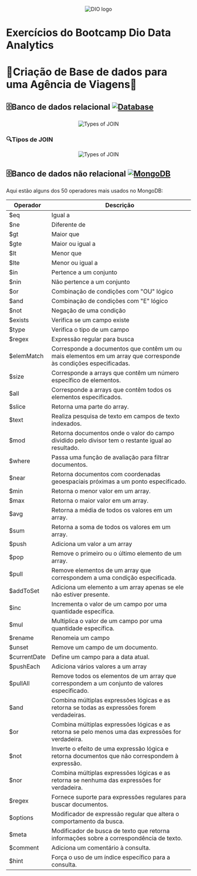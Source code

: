 <p align="center">
  <img src="https://github.com/EvelynLopesSS/Bootcamp_Dio_Data_Analytics/assets/113462824/ac7ec465-f29d-407a-88af-9f1c9c1086c3" alt="DIO logo">
</p>

# Exercícios do Bootcamp Dio Data Analytics

# 🛫Criação de Base de dados para uma Agência de Viagens🛫

## 🗄️Banco de dados relacional [![Database](https://img.shields.io/badge/Database-Files-blue.svg)](https://github.com/EvelynLopesSS/Bootcamp_Dio_Data_Analytics/tree/main/DataBase)

<p align="center">
  <img src="https://github.com/EvelynLopesSS/Bootcamp_Dio_Data_Analytics/assets/113462824/4beb634f-b055-4d22-8868-f093aaed7c89" alt="Types of JOIN">
</p>


### 🔍Tipos de JOIN

<p align="center">
  <img src="https://github.com/EvelynLopesSS/Bootcamp_Dio_Data_Analytics/assets/113462824/24c7e803-2a70-4430-9474-98041ad23d74" alt="Types of JOIN">
</p>

## 🗄️Banco de dados não relacional [![MongoDB](https://img.shields.io/badge/Database-MongoDB-green.svg)](https://www.mongodb.com/)

Aqui estão alguns dos 50 operadores mais usados no MongoDB:

| Operador   | Descrição                                |
|------------|------------------------------------------|
| $eq        | Igual a                                  |
| $ne        | Diferente de                             |
| $gt        | Maior que                                |
| $gte       | Maior ou igual a                         |
| $lt        | Menor que                                |
| $lte       | Menor ou igual a                         |
| $in        | Pertence a um conjunto                   |
| $nin       | Não pertence a um conjunto               |
| $or        | Combinação de condições com "OU" lógico  |
| $and       | Combinação de condições com "E" lógico   |
| $not       | Negação de uma condição                  |
| $exists    | Verifica se um campo existe              |
| $type      | Verifica o tipo de um campo              |
| $regex     | Expressão regular para busca             |
| $elemMatch | Corresponde a documentos que contêm um ou mais elementos em um array que corresponde às condições especificadas. |
| $size      | Corresponde a arrays que contêm um número específico de elementos. |
| $all       | Corresponde a arrays que contêm todos os elementos especificados. |
| $slice     | Retorna uma parte do array.              |
| $text      | Realiza pesquisa de texto em campos de texto indexados. |
| $mod       | Retorna documentos onde o valor do campo dividido pelo divisor tem o restante igual ao resultado. |
| $where     | Passa uma função de avaliação para filtrar documentos. |
| $near      | Retorna documentos com coordenadas geoespaciais próximas a um ponto especificado. |
| $min       | Retorna o menor valor em um array.       |
| $max       | Retorna o maior valor em um array.       |
| $avg       | Retorna a média de todos os valores em um array. |
| $sum       | Retorna a soma de todos os valores em um array. |
| $push      | Adiciona um valor a um array             |
| $pop       | Remove o primeiro ou o último elemento de um array. |
| $pull      | Remove elementos de um array que correspondem a uma condição especificada. |
| $addToSet  | Adiciona um elemento a um array apenas se ele não estiver presente. |
| $inc       | Incrementa o valor de um campo por uma quantidade específica. |
| $mul       | Multiplica o valor de um campo por uma quantidade específica. |
| $rename    | Renomeia um campo                        |
| $unset     | Remove um campo de um documento.         |
| $currentDate | Define um campo para a data atual.      |
| $pushEach  | Adiciona vários valores a um array       |
| $pullAll   | Remove todos os elementos de um array que correspondem a um conjunto de valores especificado. |
| $and       | Combina múltiplas expressões lógicas e as retorna se todas as expressões forem verdadeiras. |
| $or        | Combina múltiplas expressões lógicas e as retorna se pelo menos uma das expressões for verdadeira. |
| $not       | Inverte o efeito de uma expressão lógica e retorna documentos que não correspondem à expressão. |
| $nor       | Combina múltiplas expressões lógicas e as retorna se nenhuma das expressões for verdadeira. |
| $regex     | Fornece suporte para expressões regulares para buscar documentos. |
| $options   | Modificador de expressão regular que altera o comportamento da busca. |
| $meta      | Modificador de busca de texto que retorna informações sobre a correspondência de texto. |
| $comment   | Adiciona um comentário à consulta.       |
| $hint      | Força o uso de um índice específico para a consulta. |
